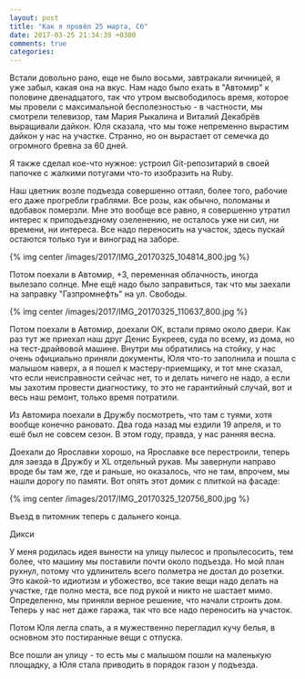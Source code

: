 ```yaml
---
layout: post
title: "Как я провёл 25 марта, Сб"
date: 2017-03-25 21:34:39 +0300
comments: true
categories: 
---
```

Встали довольно рано, еще не было восьми, завтракали яичницей, я уже забыл, какая она на вкус. Нам надо было ехать в "Автомир" к половине двенадцатого, так что утром высвободилось время, которое мы провели с максимальной бесполезностью - в частности, мы смотрели телевизор, там Мария Рыкалина и Виталий Декабрёв выращивали дайкон. Юля сказала, что мы тоже непременно вырастим дайкон у нас на участке. Странно, но он вырастает от семечка до огромного бревна за 60 дней.

Я также сделал кое-что нужное: устроил Git-репозитарий в своей папочке с жалкими потугами что-то изобразить на Ruby.

Наш цветник возле подъезда совершенно оттаял, более того, рабочие его даже прогребли граблями. Все розы, как обычно, поломаны и вдобавок померзли. Мне это вообще все равно, я совершенно утратил интерес к приподъездному озеленению, не осталось уже ни сил, ни времени, ни интереса. Все надо переносить на участок, здесь пускай остаются только туи и виноград на заборе.

{% img center /images/2017/IMG_20170325_104814_800.jpg %}

Потом поехали в Автомир, +3, переменная облачность, иногда вылезало солнце. Мне ещё надо было заправиться, так что мы заехали на заправку "Газпромнефть" на ул. Свободы.

{% img center /images/2017/IMG_20170325_110637_800.jpg %}

Потом поехали в Автомир, доехали ОК, встали прямо около двери. Как раз тут же приехал наш друг Денис Букреев, суда по всему, из дома, но на тест-драйвовой машине. Внутри мы обратились на стойку, у нас очень официально приняли документы, Юля что-то заполнила и пошла с малышом наверх, а я пошел к мастеру-приемщику, и тот мне сказал, что если неисправности сейчас нет, то и делать ничего не надо, а если мы захотим провести диагностику, то это не гарантийный случай, вот и весь наш ремонт, только время потратили. 

Из Автомира поехали в Дружбу посмотреть, что там с туями, хотя вообще конечно рановато. Два года назад мы ездили 19 апреля, и то ешё был не совсем сезон. В этом году, правда, у нас ранняя весна.

Доехали до Ярославки хорошо, на Ярославке все перестроили, теперь для заезда в Дружбу и XL отдельный рукав. Мы завернули направо вроде бы там же, где и раньше, но оказалось, что не там, впрочем, мы нашли дорогу по памяти. Вот опять этот домик с плиткой на фасаде:

{% img center /images/2017/IMG_20170325_120756_800.jpg %}

Въезд в питомник теперь с дальнего конца.

Дикси

У меня родилась идея вынести на улицу пылесос и пропылесосить, тем более, что машину мы поставили почти около подъезда. Но мой план рухнул, потому что удлинитель всего полметра не достал до розетки. Это какой-то идиотизм и убожество, все такие вещи надо делать на участке, где полно места, все под рукой и никто не шастает мимо. Определенно, мы приняли верное решение, что начали строить дом. Теперь у нас нет даже гаража, так что все надо переносить на участок.

Потом Юля легла спать, а я мужественно перегладил кучу белья, в основном это постиранные вещи с отпуска.

Все пошли ан улицу - то есть мы с малышом пошли на маленькую площадку, а Юля стала приводить в порядок газон у подъезда.